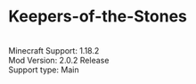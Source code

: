 # Keepers-of-the-Stones
<br>Minecraft Support: 1.18.2
<br>Mod Version: 2.0.2 Release
<br>Support type: Main